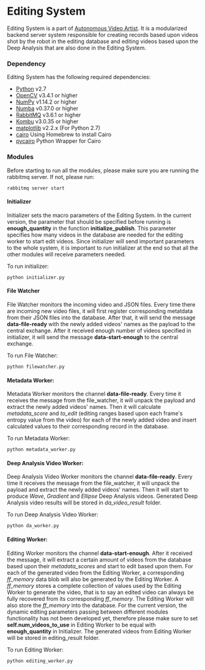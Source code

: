 # Editing System

Editing System is a part of [Autonomous Video Artist](https://github.com/bengrosser/autonomous-video-artist). It is a modularized backend server system responsible for creating records based upon videos shot by the robot in the editing database
and editing videos based upon the Deep Analysis that are also done in the Editing System.

### Dependency
Editing System has the following required dependencies:

* [Python](https://www.python.org/) v2.7
* [OpenCV](https://opencv.org/opencv-3-4-1.html) v3.4.1 or higher
* [NumPy](http://www.numpy.org/index.html) v1.14.2 or higher
* [Numba](https://numba.pydata.org/) v0.37.0 or higher
* [RabbitMQ](https://www.rabbitmq.com/#getstarted) v3.6.1 or higher
* [Kombu](https://pypi.org/project/kombu/) v3.0.35 or higher
* [matplotlib](https://matplotlib.org/) v2.2.x (For Python 2.7)
* [cairo](http://brewformulas.org/Cairo) Using Homebrew to install Cairo
* [pycairo](https://pypi.org/project/pycairo/) Python Wrapper for Cairo

### Modules

Before starting to run all the modules, please make sure you are running the rabbitmq server. If not, please run:
```
rabbitmq server start
```

#### Initializer

Initializer sets the macro parameters of the Editing System. In the current version, the parameter that should be specified before running is __enough_quantity__ in the function __initialize_publish__. This parameter specifies how many videos in the database are needed for the editing worker to start edit videos. Since initializer will send important parameters to the whole system, it is important to run initializer at the end so that all the other modules will receive parameters needed.

To run initializer:
```
python initializer.py
```

#### File Watcher

File Watcher monitors the incoming video and JSON files. Every time there are incoming new video files, it will first register corresponding metatdata from their JSON files into the database. After that, it will send the message __data-file-ready__ with the newly added videos' names as the payload to the central exchange. After it received enough number of videos specified in initializer, it will send the message __data-start-enough__ to the central exchange.

To run File Watcher:
```
python filewatcher.py
```

#### Metadata Worker:
Metadata Worker monitors the channel __data-file-ready__. Every time it receives the message from the file_watcher, it will unpack the payload and extract the newly added videos' names. Then it will calculate _metadata_score_ and _to_edit_ (editing ranges based upon each frame's entropy value from the video) for each of the newly added video and insert calculated values to their corresponding record in the database.

To run Metadata Worker:
```
python metadata_worker.py
```

#### Deep Analysis Video Worker:
Deep Analysis Video Worker monitors the channel __data-file-ready__. Every time it receives the message from the file_watcher, it will unpack the payload and extract the newly added videos' names. Then it will start to produce _Wave_, _Gradient_ and _Ellipse_ Deep Analysis videos. Generated Deep Analysis video results will be stored in _da_video_result_ folder.

To run Deep Analysis Video Worker:
```
python da_worker.py
```

#### Editing Worker:
Editing Worker monitors the channel __data-start-enough__. After it received the message, it will extract a certain amount of videos from the database based upon their _metadata_scores_ and start to edit based upon them. For each of the generated video from the Editing Worker, a corresponding _ff_memory_ data blob will also be generated by the Editing Worker. A _ff_memory_ stores a complete collection of values used by the Editing Worker to generate the video, that is to say an edited video can always be fully recovered from its corresponding _ff_memory_. The Editing Worker will also store the _ff_memory_ into the database. For the current version, the dynamic editing parameters passing between different modules functionality has not been developed yet, therefore please make sure to set __self.num_videos_to_use__ in Editing Worker to be equal with __enough_quantity__ in Initializer. The generated videos from Editing Worker will be stored in editing_result folder.

To run Editing Worker:
```
python editing_worker.py
```
